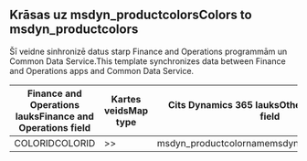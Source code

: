 ## <a name="colors-to-msdyn_productcolors"></a><span data-ttu-id="d234c-101">Krāsas uz msdyn_productcolors</span><span class="sxs-lookup"><span data-stu-id="d234c-101">Colors to msdyn_productcolors</span></span>

<span data-ttu-id="d234c-102">Šī veidne sinhronizē datus starp Finance and Operations programmām un Common Data Service.</span><span class="sxs-lookup"><span data-stu-id="d234c-102">This template synchronizes data between Finance and Operations apps and Common Data Service.</span></span>

<span data-ttu-id="d234c-103">Finance and Operations lauks</span><span class="sxs-lookup"><span data-stu-id="d234c-103">Finance and Operations field</span></span> | <span data-ttu-id="d234c-104">Kartes veids</span><span class="sxs-lookup"><span data-stu-id="d234c-104">Map type</span></span> | <span data-ttu-id="d234c-105">Cits Dynamics 365 lauks</span><span class="sxs-lookup"><span data-stu-id="d234c-105">Other Dynamics 365 field</span></span> | <span data-ttu-id="d234c-106">Noklusējuma vērtība</span><span class="sxs-lookup"><span data-stu-id="d234c-106">Default value</span></span>
---|---|---|---
<span data-ttu-id="d234c-107">COLORID</span><span class="sxs-lookup"><span data-stu-id="d234c-107">COLORID</span></span> | >> | <span data-ttu-id="d234c-108">msdyn_productcolorname</span><span class="sxs-lookup"><span data-stu-id="d234c-108">msdyn_productcolorname</span></span> | 
